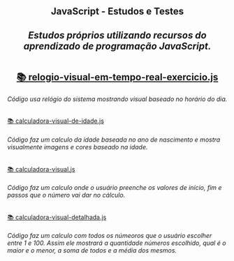 <h2 align="center">JavaScript - Estudos e Testes
<i><h4 align="center">Estudos próprios utilizando recursos do aprendizado de programação JavaScript.</i> 


##   

[📚 relogio-visual-em-tempo-real-exercicio.js](https://github.com/LucasABFranco/JavaScript_Estudos_e_Testes/blob/main/script-relogio-visual-em-tempo-real-exercicio.js)<h6>Código usa relógio do sistema mostrando visual baseado no horário do dia.</h6>
[📚 calculadora-visual-de-idade.js](https://github.com/LucasABFranco/JavaScript_Estudos_e_Testes/blob/main/JS-calculadora-visual-de-idade.js)<h6>Código faz um calculo da idade baseada no ano de nascimento e mostra visualmente imagens e cores baseado na idade.</h6>
  [📚 calculadora-visual.js](https://github.com/LucasABFranco/JavaScript_Estudos_e_Testes/blob/main/CSS-calculadora-visual.css)<h6>Código faz um calculo onde o usuário preenche os valores de início, fim e passos que o número vai dar no cálculo.</h6>
   [📚 calculadora-visual-detalhada.js](https://github.com/LucasABFranco/JavaScript_Estudos_e_Testes/blob/main/JS-calculadora-visual-detalhada.js)<h6>Código faz um calculo com todos os númeoros que o usuário escolher entre 1 e 100. Assim ele mostrará a quantidade números escolhido, qual é o maior e o menor, a soma de todos e a média dos mesmos.</h6>
